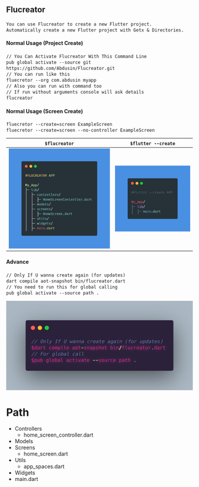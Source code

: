 ## Flucreator

    You can use Flucreator to create a new Flutter project.
    Automatically create a new Flutter project with Getx & Directories. 

#### Normal Usage (Project Create)
```
// You Can Activate Flucreator With This Command Line 
pub global activate --source git https://github.com/Abdusin/Flucreator.git
// You can run like this
fluecretor --org com.abdusin myapp
// Also you can run with command too 
// If run without arguments console will ask details
flucreator
```
#### Normal Usage (Screen Create)
```
fluecretor --create=screen ExampleScreen
fluecretor --create=screen --no-controller ExampleScreen
```

`$flucreator`             |  `$flutter --create`
:-------------------------:|:-------------------------:
![](flucreator.png)  |  ![](flutter.png)

#### Advance
```
// Only If U wanna create again (for updates)
dart compile aot-snapshot bin/flucreator.dart
// You need to run this for global calling
pub global activate --source path .
```
![code](code.png)

# Path
 * Controllers
    * home_screen_controller.dart
 * Models
 * Screens
    * home_screen.dart
 * Utils
    * app_spaces.dart
 * Widgets
 * main.dart
